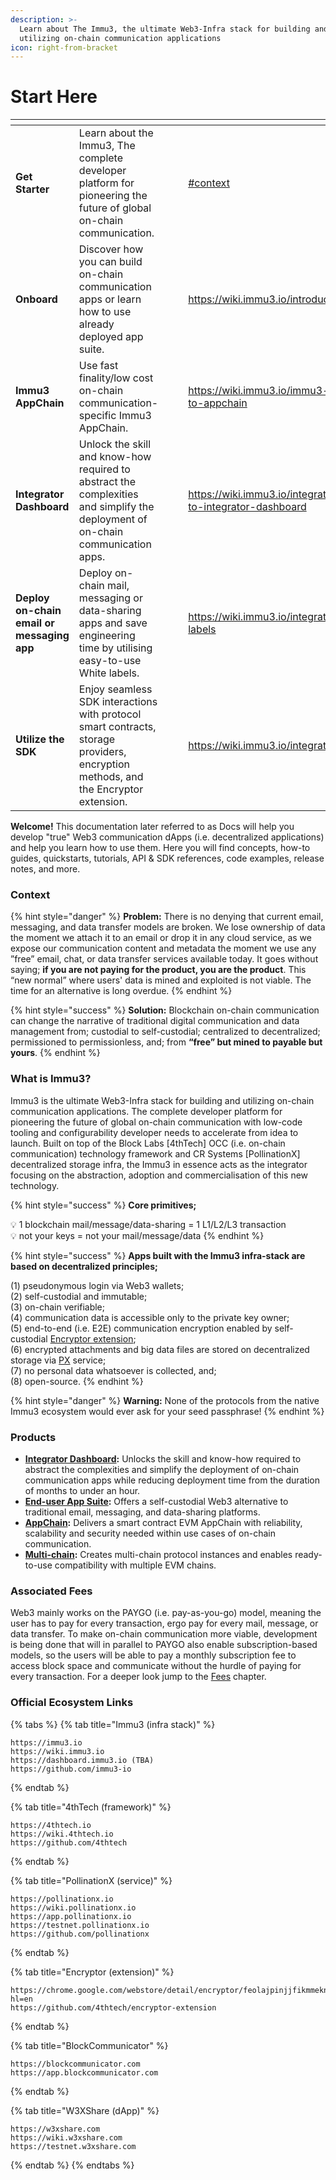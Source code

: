 ```yaml
---
description: >-
  Learn about The Immu3, the ultimate Web3-Infra stack for building and
  utilizing on-chain communication applications
icon: right-from-bracket
---
```


# Start Here

<table data-view="cards"><thead><tr><th></th><th></th><th data-hidden data-card-cover data-type="files"></th><th data-hidden></th><th data-hidden data-card-target data-type="content-ref"></th></tr></thead><tbody><tr><td><strong>Get Starter</strong></td><td>Learn about the Immu3, The complete developer platform for pioneering the future of global on-chain communication.</td><td></td><td></td><td><a href="start-here.md#context">#context</a></td></tr><tr><td><strong>Onboard</strong></td><td>Discover how you can build on-chain communication apps or learn how to use already deployed app suite.</td><td></td><td></td><td><a href="https://wiki.immu3.io/introduction/onboard">https://wiki.immu3.io/introduction/onboard</a></td></tr><tr><td><strong>Immu3 AppChain</strong></td><td>Use fast finality/low cost on-chain communication-specific Immu3 AppChain.</td><td></td><td></td><td><a href="https://wiki.immu3.io/immu3-appchain/intro-to-appchain">https://wiki.immu3.io/immu3-appchain/intro-to-appchain</a></td></tr><tr><td><strong>Integrator Dashboard</strong></td><td>Unlock the skill and know-how required to abstract the complexities and simplify the deployment of on-chain communication apps.</td><td></td><td></td><td><a href="https://wiki.immu3.io/integrators/clients/intro-to-integrator-dashboard">https://wiki.immu3.io/integrators/clients/intro-to-integrator-dashboard</a></td></tr><tr><td><strong>Deploy on-chain email or messaging app</strong></td><td>Deploy on-chain mail, messaging or data-sharing apps and save engineering time by utilising easy-to-use White labels.</td><td></td><td></td><td><a href="https://wiki.immu3.io/integrators/occ-white-labels">https://wiki.immu3.io/integrators/occ-white-labels</a></td></tr><tr><td><strong>Utilize the SDK</strong></td><td>Enjoy seamless SDK interactions with protocol smart contracts, storage providers, encryption methods, and the Encryptor extension.</td><td></td><td></td><td><a href="https://wiki.immu3.io/integrators/occ-sdk">https://wiki.immu3.io/integrators/occ-sdk</a></td></tr></tbody></table>

**Welcome!** This documentation later referred to as Docs will help you develop "true" Web3 communication dApps (i.e. decentralized applications) and help you learn how to use them. Here you will find concepts, how-to guides, quickstarts, tutorials, API & SDK references, code examples, release notes, and more.

### Context

{% hint style="danger" %}
**Problem:** There is no denying that current email, messaging, and data transfer models are broken. We lose ownership of data the moment we attach it to an email or drop it in any cloud service, as we expose our communication content and metadata the moment we use any ”free” email, chat, or data transfer services available today. It goes without saying; **if you are not paying for the product, you are the product**. This “new normal” where users' data is mined and exploited is not viable. The time for an alternative is long overdue.
{% endhint %}

{% hint style="success" %}
**Solution:** Blockchain on-chain communication can change the narrative of traditional digital communication and data management from; custodial to self-custodial; centralized to decentralized; permissioned to permissionless, and; from **“free” but mined to payable but yours**.
{% endhint %}

### What is Immu3?

Immu3 is the ultimate Web3-Infra stack for building and utilizing on-chain communication applications. The complete developer platform for pioneering the future of global on-chain communication with low-code tooling and configurability developer needs to accelerate from idea to launch. Built on top of the Block Labs \[4thTech] OCC (i.e. on-chain communication) technology framework and CR Systems \[PollinationX] decentralized storage infra, the Immu3 in essence acts as the integrator focusing on the abstraction, adoption and commercialisation of this new technology.

{% hint style="success" %}
**Core primitives;**

💡 1 blockchain mail/message/data-sharing = 1 L1/L2/L3 transaction \
💡 not your keys = not your mail/message/data
{% endhint %}

{% hint style="success" %}
**Apps built with the Immu3 infra-stack are based on decentralized principles;**

(1) pseudonymous login via Web3 wallets;\
(2) self-custodial and immutable;\
(3) on-chain verifiable;\
(4) communication data is accessible only to the private key owner; \
(5) end-to-end (i.e. E2E) communication encryption enabled by self-custodial [Encryptor extension](https://chrome.google.com/webstore/detail/encryptor/feolajpinjjfikmmeknkdjbllbppojij?hl=en-GB\&authuser=3);\
(6) encrypted attachments and big data files are stored on decentralized storage via [PX](../integrators/architecture-by-layers/pollinationx-decentralized-storage-infra.md) service;\
(7) no personal data whatsoever is collected, and; \
(8) open-source.
{% endhint %}

{% hint style="danger" %}
**Warning:** None of the protocols from the native Immu3 ecosystem would ever ask for your seed passphrase!&#x20;
{% endhint %}

### Products

* [**Integrator Dashboard**](https://wiki.immu3.io/integrators/clients/intro-to-integrator-dashboard)**:** Unlocks the skill and know-how required to abstract the complexities and simplify the deployment of on-chain communication apps while reducing deployment time from the duration of months to under an hour.
* [**End-user App Suite**](https://wiki.immu3.io/end-users/end-users-app-suite)**:** Offers a self-custodial Web3 alternative to traditional email, messaging, and data-sharing platforms.&#x20;
* [**AppChain**](https://wiki.immu3.io/immu3-appchain/intro-to-appchain)**:** Delivers a smart contract EVM AppChain with reliability, scalability and security needed within use cases of on-chain communication.
* [**Multi-chain**](https://wiki.immu3.io/integrators/multi-chain)**:** Creates multi-chain protocol instances and enables ready-to-use compatibility with multiple EVM chains.

### Associated Fees

Web3 mainly works on the PAYGO (i.e. pay-as-you-go) model, meaning the user has to pay for every transaction, ergo pay for every mail, message, or data transfer. To make on-chain communication more viable, development is being done that will in parallel to PAYGO also enable subscription-based models, so the users will be able to pay a monthly subscription fee to access block space and communicate without the hurdle of paying for every transaction. For a deeper look jump to the [Fees](../integrators/fees-and-integrator-economics.md) chapter.

### Official Ecosystem Links

{% tabs %}
{% tab title="Immu3 (infra stack)" %}
```
https://immu3.io
https://wiki.immu3.io
https://dashboard.immu3.io (TBA)
https://github.com/immu3-io
```
{% endtab %}

{% tab title="4thTech (framework)" %}
```
https://4thtech.io
https://wiki.4thtech.io
https://github.com/4thtech
```
{% endtab %}

{% tab title="PollinationX (service)" %}
```
https://pollinationx.io
https://wiki.pollinationx.io
https://app.pollinationx.io
https://testnet.pollinationx.io
https://github.com/pollinationx
```
{% endtab %}

{% tab title="Encryptor (extension)" %}
```
https://chrome.google.com/webstore/detail/encryptor/feolajpinjjfikmmeknkdjbllbppojij?hl=en
https://github.com/4thtech/encryptor-extension
```
{% endtab %}

{% tab title="BlockCommunicator" %}
```
https://blockcommunicator.com
https://app.blockcommunicator.com
```
{% endtab %}

{% tab title="W3XShare (dApp)" %}
```
https://w3xshare.com
https://wiki.w3xshare.com
https://testnet.w3xshare.com
```
{% endtab %}
{% endtabs %}
